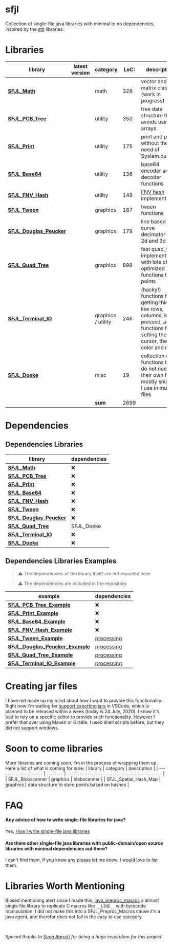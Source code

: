 [SFJL_Java_Tokenizer]:  src/sfjl/SFJL_Java_Tokenizer.java
[SFJL_Quad_Tree]:       src/sfjl/SFJL_Quad_Tree.java
[SFJL_Math]:            src/sfjl/SFJL_Math.java
[SFJL_PCB_Tree]:        src/sfjl/SFJL_PCB_Tree.java
[SFJL_Terminal_IO]:     src/sfjl/SFJL_Terminal_IO.java
[SFJL_Tween]:           src/sfjl/SFJL_Tween.java
[SFJL_Douglas_Peucker]: src/sfjl/SFJL_Douglas_Peucker.java
[SFJL_Print]:           src/sfjl/SFJL_Print.java
[SFJL_FNV_Hash]:        src/sfjl/SFJL_FNV_Hash.java
[SFJL_Base64]:          src/sfjl/SFJL_Base64.java
[SFJL_Profiler]:        src/sfjl/SFJL_Profiler.java
[SFJL_Doeke]:           src/sfjl/SFJL_Doeke.java
[SFJL_Spatial_Map]:     src/sfjl/SFJL_Spatial_Map.java

[SFJL_Java_Tokenizer_Ex]:  src/sfjl_examples/SFJL_Java_Tokenizer_Example.java
[SFJL_Quad_Tree_Ex]:       src/sfjl_examples/SFJL_Quad_Tree_Example.java
[SFJL_Math_Ex]:            src/sfjl_examples/SFJL_Math_Example.java
[SFJL_PCB_Tree_Ex]:        src/sfjl_examples/SFJL_PCB_Tree_Example.java
[SFJL_Terminal_IO_Ex]:     src/sfjl_examples/SFJL_Terminal_IO_Example.java
[SFJL_Tween_Ex]:           src/sfjl_examples/SFJL_Tween_Example.java
[SFJL_Douglas_Peucker_Ex]: src/sfjl_examples/SFJL_Douglas_Peucker_Example.java
[SFJL_Print_Ex]:           src/sfjl_examples/SFJL_Print_Example.java
[SFJL_FNV_Hash_Ex]:        src/sfjl_examples/SFJL_FNV_Hash_Example.java
[SFJL_Base64_Ex]:          src/sfjl_examples/SFJL_Base64_Example.java
[SFJL_Profiler_Ex]:        src/sfjl_examples/SFJL_Profiler_Example.java
[SFJL_Doeke_Ex]:           src/sfjl_examples/SFJL_Doeke_Example.java
[SFJL_Spatial_Map_Ex]:     src/sfjl_examples/SFJL_Spatial_Map_Example.java


# sfjl
Collection of single-file java libraries with minimal to no dependencies, inspired by the [stb](https://github.com/nothings/stb) libraries.


# Libraries

| library                                          | latest version | category           | LoC: | description                                                                                                                     |
| ------------------------------------------------ | -------------- | ------------------ | ---- | ------------------------------------------------------------------------------------------------------------------------------- |
| **[SFJL_Math][SFJL_Math]**                       |                | math               | 328  | vector and matrix classes (work in progress)                                                                                    |
| **[SFJL_PCB_Tree][SFJL_PCB_Tree]**               |                | utility            | 350  | tree data structure that avoids using arrays                                                                                    |
| **[SFJL_Print][SFJL_Print]**                     |                | utility            | 175  | print and println without the need of System.out                                                                                |
| **[SFJL_Base64][SFJL_Base64]**                   |                | utility            | 136  | base64 encoder and decoder functions                                                                                            |
| **[SFJL_FNV_Hash][SFJL_FNV_Hash]**               |                | utility            | 148  | [FNV hash][fnv_link] implementation                                                                                             |
| **[SFJL_Tween][SFJL_Tween]**                     |                | graphics           | 187  | tween functions                                                                                                                 |
| **[SFJL_Douglas_Peucker][SFJL_Douglas_Peucker]** |                | graphics           | 179  | line based curve decimator for 2d and 3d                                                                                        |
| **[SFJL_Quad_Tree][SFJL_Quad_Tree]**             |                | graphics           | 898  | fast quad_tree implementation, with lots of optimized functions to get points                                                   |
| **[SFJL_Terminal_IO][SFJL_Terminal_IO]**         |                | graphics / utility | 246  | (hacky!) functions for getting things like rows, columns, key pressed, and functions for setting the cursor, the color and more |
| **[SFJL_Doeke][SFJL_Doeke]**                     |                | misc               | 19   | collection of functions that do not need their own file, mostly snippets I use in multiple files                                |
|                                                  |                | **sum**            | 2699 |                                                                                                                                 |

[fnv_link]: http://www.isthe.com/chongo/tech/comp/fnv/


# Dependencies


## Dependencies Libraries
| library                                          | dependencies |
| ------------------------------------------------ | :----------- |
| **[SFJL_Math][SFJL_Math]**                       | &#x274c;     |
| **[SFJL_PCB_Tree][SFJL_PCB_Tree]**               | &#x274c;     |
| **[SFJL_Print][SFJL_Print]**                     | &#x274c;     |
| **[SFJL_Base64][SFJL_Base64]**                   | &#x274c;     |
| **[SFJL_FNV_Hash][SFJL_FNV_Hash]**               | &#x274c;     |
| **[SFJL_Tween][SFJL_Tween]**                     | &#x274c;     |
| **[SFJL_Douglas_Peucker][SFJL_Douglas_Peucker]** | &#x274c;     |
| **[SFJL_Quad_Tree][SFJL_Quad_Tree]**             | SFJL_Doeke   |
| **[SFJL_Terminal_IO][SFJL_Terminal_IO]**         | &#x274c;     |
| **[SFJL_Doeke][SFJL_Doeke]**                     | &#x274c;     |

## Dependencies Libraries Examples

> &#x26A0; The dependencies of the library itself are not repeated here

> &#x26A0; The dependencies are included in the repository

| example                                                     | dependencies                     |
| ----------------------------------------------------------- | :------------------------------- |
| **[SFJL_PCB_Tree_Example][SFJL_PCB_Tree_Ex]**               | &#x274c;                         |
| **[SFJL_Print_Example][SFJL_Print_Ex]**                     | &#x274c;                         |
| **[SFJL_Base64_Example][SFJL_Base64_Ex]**                   | &#x274c;                         |
| **[SFJL_FNV_Hash_Example][SFJL_FNV_Hash_Ex]**               | &#x274c;                         |
| **[SFJL_Tween_Example][SFJL_Tween_Ex]**                     | [processing](www.processing.org) |
| **[SFJL_Douglas_Peucker_Example][SFJL_Douglas_Peucker_Ex]** | [processing](www.processing.org) |
| **[SFJL_Quad_Tree_Example][SFJL_Quad_Tree_Ex]**             | [processing](www.processing.org) |
| **[SFJL_Terminal_IO_Example][SFJL_Terminal_IO_Ex]**         | [processing](www.processing.org) |

<!-- | **[SFJL_Doeke_Example][SFJL_Doeke_Ex]**                     | &#x274c;     | -->
<!-- | **[SFJL_Math_Example][SFJL_Math_Ex]**                       | &#x274c;     | -->

# Creating jar files

I have not made up my mind about how I want to provide this functionality. Right now i'm waiting for [support exporting jars][support_exporting_jars] in VSCode, which is planned to be released within a week (today is 24 July, 2020). I know it's bad to rely on a specific editor to provide such functionality. However I prefer that over using Maven or Gradle. I used shell scripts before, but they did not support windows.

[support_exporting_jars]: https://github.com/microsoft/vscode-java-dependency/pull/271/files/57a8fd0700eefef1c9317d81720cdcc814a931e8..69277f4347b0720618f45a3056cd0a938ca7f511


# Soon to come libraries
More libraries are coming soon, i'm in the process of wrapping them up.
Here a list of what is coming for sure:
| library               | category | description                                    |
| --------------------- | -------- | ---------------------------------------------- |
| SFJL_Blobscanner      | graphics | blobscanner                                    |
| SFJL_Spatial_Hash_Map | graphics | data structure to store points based on hashes |



# FAQ
#### Any advice of how to write single-file libraries for java?
Yes, [How I write single-file java libraries](how-to/README.md)

#### Are there other single-file java libraries with public-domain/open source libraries with minimal dependencies out there?
I can't find them, if you know any please let me know. I would love to list them.


# Libraries Worth Mentioning
Biased mentioning alert since I made this;
[java_preproc_macros](https://github.com/clankill3r/java_preproc_macros) a almost single file library to replicate C macros like `__LINE__` with bytecode manipulation. I did not make this into a SFJL_Preproc_Macros cause it's a java agent, and therefor does not fall in the easy to use category. 


<br>

*Special thanks to [Sean Barrett](http://nothings.org/) for being a huge inspiration for this project*


